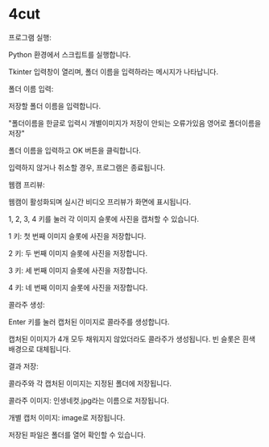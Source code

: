 # 4cut

프로그램 실행:

Python 환경에서 스크립트를 실행합니다.

Tkinter 입력창이 열리며, 폴더 이름을 입력하라는 메시지가 나타납니다.

폴더 이름 입력:

저장할 폴더 이름을 입력합니다.

"폴더이름을 한글로 입력시 개별이미지가 저장이 안되는 오류가있음 영어로 폴더이름을 저장"

폴더 이름을 입력하고 OK 버튼을 클릭합니다.

입력하지 않거나 취소할 경우, 프로그램은 종료됩니다.

웹캠 프리뷰:

웹캠이 활성화되며 실시간 비디오 프리뷰가 화면에 표시됩니다.

1, 2, 3, 4 키를 눌러 각 이미지 슬롯에 사진을 캡처할 수 있습니다.

1 키: 첫 번째 이미지 슬롯에 사진을 저장합니다.

2 키: 두 번째 이미지 슬롯에 사진을 저장합니다.

3 키: 세 번째 이미지 슬롯에 사진을 저장합니다.

4 키: 네 번째 이미지 슬롯에 사진을 저장합니다.

콜라주 생성:

Enter 키를 눌러 캡처된 이미지로 콜라주를 생성합니다.

캡처된 이미지가 4개 모두 채워지지 않았더라도 콜라주가 생성됩니다. 빈 슬롯은 흰색 배경으로 대체됩니다.

결과 저장:

콜라주와 각 캡처된 이미지는 지정된 폴더에 저장됩니다.

콜라주 이미지: 인생네컷.jpg라는 이름으로 저장됩니다.

개별 캡처 이미지: image로 저장됩니다.

저장된 파일은 폴더를 열어 확인할 수 있습니다.
